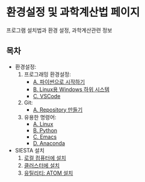 # 환경설정 및 과학계산법 페이지

프로그램 설치법과 환경 설정, 과학계산관련 정보

## 목차
- 환경설정:
    1. 프로그래밍 환경설정:
        - [A. 파이썬으로 시작하기](https://yhkimlab.github.io/YHKimLabWiki/site/settings/environment/python)
        - [B. Linux용 Windows 하위 시스템](https://yhkimlab.github.io/YHKimLabWiki/site/settings/environment/wsl2)
        - [C. VSCode](https://yhkimlab.github.io/YHKimLabWiki/site/settings/environment/vscode)
    2. Git:
        - [A. Repository 만들기](https://yhkimlab.github.io/YHKimLabWiki/site/settings/github_tutorial/0.github_create_repository)
    3. 유용한 명령어:
        - [A. Linux](https://yhkimlab.github.io/YHKimLabWiki/site/settings/other/1.1_LinuxCheatSheet)
        - [B. Python](https://yhkimlab.github.io/YHKimLabWiki/site/settings/other/1.2_PythonCheatSheet)
        - [C. Emacs](https://yhkimlab.github.io/YHKimLabWiki/site/settings/other/1.3_EmacsCheatSheet)
        - [D. Anaconda](https://yhkimlab.github.io/YHKimLabWiki/site/settings/other/1.4_AnacondaCheatSheet)
- SIESTA 설치
    1. [로컬 컴퓨터에 설치](https://yhkimlab.github.io/YHKimLabWiki/site/settings/build/build_siesta_local)
    2. [클러스터에 설치](https://yhkimlab.github.io/YHKimLabWiki/site/settings/build/build_siesta)
    3. [유틸리티: ATOM 설치](https://yhkimlab.github.io/YHKimLabWiki/site/settings/build/build_atom)
